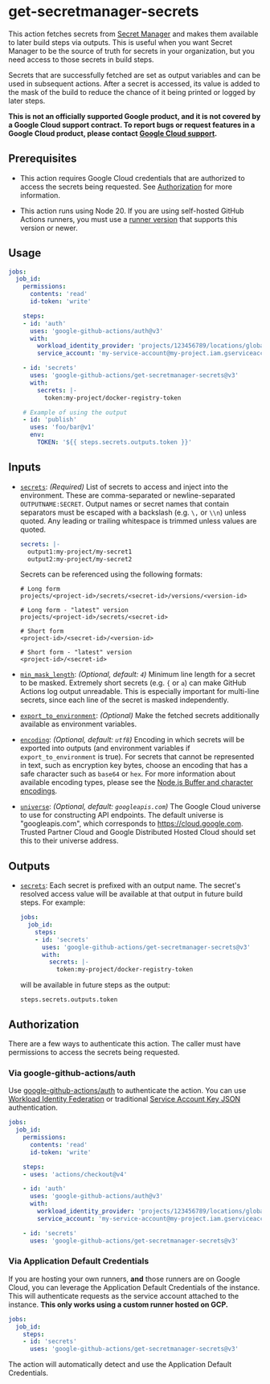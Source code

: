 # get-secretmanager-secrets

This action fetches secrets from [Secret Manager][sm] and makes them available
to later build steps via outputs. This is useful when you want Secret Manager to
be the source of truth for secrets in your organization, but you need access to
those secrets in build steps.

Secrets that are successfully fetched are set as output variables and can be
used in subsequent actions. After a secret is accessed, its value is added to
the mask of the build to reduce the chance of it being printed or logged by
later steps.

**This is not an officially supported Google product, and it is not covered by a
Google Cloud support contract. To report bugs or request features in a Google
Cloud product, please contact [Google Cloud
support](https://cloud.google.com/support).**


## Prerequisites

-   This action requires Google Cloud credentials that are authorized to access
    the secrets being requested. See [Authorization](#authorization) for more
    information.

-   This action runs using Node 20. If you are using self-hosted GitHub Actions
    runners, you must use a [runner
    version](https://github.com/actions/virtual-environments) that supports this
    version or newer.

## Usage

```yaml
jobs:
  job_id:
    permissions:
      contents: 'read'
      id-token: 'write'

    steps:
    - id: 'auth'
      uses: 'google-github-actions/auth@v3'
      with:
        workload_identity_provider: 'projects/123456789/locations/global/workloadIdentityPools/my-pool/providers/my-provider'
        service_account: 'my-service-account@my-project.iam.gserviceaccount.com'

    - id: 'secrets'
      uses: 'google-github-actions/get-secretmanager-secrets@v3'
      with:
        secrets: |-
          token:my-project/docker-registry-token

    # Example of using the output
    - id: 'publish'
      uses: 'foo/bar@v1'
      env:
        TOKEN: '${{ steps.secrets.outputs.token }}'
```


## Inputs

<!-- BEGIN_AUTOGEN_INPUTS -->

-   <a name="__input_secrets"></a><a href="#user-content-__input_secrets"><code>secrets</code></a>: _(Required)_ List of secrets to access and inject into the environment. These are
    comma-separated or newline-separated `OUTPUTNAME:SECRET`. Output names or
    secret names that contain separators must be escaped with a backslash
    (e.g. `\,` or `\\n`) unless quoted. Any leading or trailing whitespace is
    trimmed unless values are quoted.

    ```yaml
    secrets: |-
      output1:my-project/my-secret1
      output2:my-project/my-secret2
    ```

    Secrets can be referenced using the following formats:

    ```text
    # Long form
    projects/<project-id>/secrets/<secret-id>/versions/<version-id>

    # Long form - "latest" version
    projects/<project-id>/secrets/<secret-id>

    # Short form
    <project-id>/<secret-id>/<version-id>

    # Short form - "latest" version
    <project-id>/<secret-id>
    ```

-   <a name="__input_min_mask_length"></a><a href="#user-content-__input_min_mask_length"><code>min_mask_length</code></a>: _(Optional, default: `4`)_ Minimum line length for a secret to be masked. Extremely short secrets
    (e.g. `{` or `a`) can make GitHub Actions log output unreadable. This is
    especially important for multi-line secrets, since each line of the secret
    is masked independently.

-   <a name="__input_export_to_environment"></a><a href="#user-content-__input_export_to_environment"><code>export_to_environment</code></a>: _(Optional)_ Make the fetched secrets additionally available as environment variables.

-   <a name="__input_encoding"></a><a href="#user-content-__input_encoding"><code>encoding</code></a>: _(Optional, default: `utf8`)_ Encoding in which secrets will be exported into outputs (and environment
    variables if `export_to_environment` is true). For secrets that cannot be
    represented in text, such as encryption key bytes, choose an encoding that
    has a safe character such as `base64` or `hex`. For more information about
    available encoding types, please see the [Node.js Buffer and character
    encodings](https://nodejs.org/docs/latest/api/buffer.html#buffers-and-character-encodings).

-   <a name="__input_universe"></a><a href="#user-content-__input_universe"><code>universe</code></a>: _(Optional, default: `googleapis.com`)_ The Google Cloud universe to use for constructing API endpoints. The
    default universe is "googleapis.com", which corresponds to
    https://cloud.google.com. Trusted Partner Cloud and Google Distributed
    Hosted Cloud should set this to their universe address.


<!-- END_AUTOGEN_INPUTS -->


## Outputs

<!-- BEGIN_AUTOGEN_OUTPUTS -->

-   <a name="__output_secrets"></a><a href="#user-content-__output_secrets"><code>secrets</code></a>: Each secret is prefixed with an output name. The secret's resolved access
    value will be available at that output in future build steps. For example:

    ```yaml
    jobs:
      job_id:
        steps:
        - id: 'secrets'
          uses: 'google-github-actions/get-secretmanager-secrets@v3'
          with:
            secrets: |-
              token:my-project/docker-registry-token
    ```

    will be available in future steps as the output:

    ```text
    steps.secrets.outputs.token
    ```


<!-- END_AUTOGEN_OUTPUTS -->


## Authorization

There are a few ways to authenticate this action. The caller must have
permissions to access the secrets being requested.

### Via google-github-actions/auth

Use [google-github-actions/auth](https://github.com/google-github-actions/auth)
to authenticate the action. You can use [Workload Identity Federation][wif] or
traditional [Service Account Key JSON][sa] authentication.

```yaml
jobs:
  job_id:
    permissions:
      contents: 'read'
      id-token: 'write'

    steps:
    - uses: 'actions/checkout@v4'

    - id: 'auth'
      uses: 'google-github-actions/auth@v3'
      with:
        workload_identity_provider: 'projects/123456789/locations/global/workloadIdentityPools/my-pool/providers/my-provider'
        service_account: 'my-service-account@my-project.iam.gserviceaccount.com'

    - id: 'secrets'
      uses: 'google-github-actions/get-secretmanager-secrets@v3'
```

### Via Application Default Credentials

If you are hosting your own runners, **and** those runners are on Google Cloud,
you can leverage the Application Default Credentials of the instance. This will
authenticate requests as the service account attached to the instance. **This
only works using a custom runner hosted on GCP.**

```yaml
jobs:
  job_id:
    steps:
    - id: 'secrets'
      uses: 'google-github-actions/get-secretmanager-secrets@v3'
```

The action will automatically detect and use the Application Default
Credentials.


[sm]: https://cloud.google.com/secret-manager
[wif]: https://cloud.google.com/iam/docs/workload-identity-federation
[sa]: https://cloud.google.com/iam/docs/creating-managing-service-accounts
[gh-runners]: https://help.github.com/en/actions/hosting-your-own-runners/about-self-hosted-runners
[gh-secret]: https://help.github.com/en/actions/configuring-and-managing-workflows/creating-and-storing-encrypted-secrets
[setup-gcloud]: https://github.com/google-github-actions/setup-gcloud
